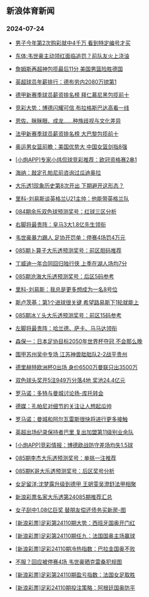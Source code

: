 ## 新浪体育新闻 
### 2024-07-24

+ [男子今年第2次购彩就中4千万 看到特定编号才买](https://sports.sina.com.cn/l/2024-07-23/doc-incfamtm0604832.shtml)

+ [东体:韦世豪主动领红面临追罚？前队友火上浇油](https://sports.sina.com.cn/china/2024-07-23/doc-incfarzc8080768.shtml)

+ [詹姆斯再超神包揽最后11分 美国男篮险胜德国](https://sports.sina.com.cn/basketball/nba/2024-07-23/doc-incfawhy1205967.shtml)

+ [英超球员年薪排行：德布劳内2080万镑第1](https://sports.sina.com.cn/g/2024-07-23/doc-incezuvt0952946.shtml)

+ [德甲新赛季球员薪资排名榜 拜仁慕尼黑包揽前十](https://sports.sina.com.cn/global/france/2024-07-23/doc-incfarzc8083446.shtml)

+ [竞彩大势：博德闪耀可信 布拉格斯巴达高看一线](https://sports.sina.com.cn/l/2024-07-23/doc-incfamti3826943.shtml)

+ [恩佐、眯眯眼、成龙……种族歧视与文化差异](https://sports.sina.com.cn/g/pl/2024-07-23/doc-incfawhy1207521.shtml)

+ [法甲新赛季球员薪资排名榜 大巴黎包揽前十](https://sports.sina.com.cn/global/france/2024-07-23/doc-incfarzc8080057.shtml)

+ [奥运男女篮前瞻：美国优势大 中国女篮剑指8强](https://sports.sina.com.cn/l/2024-07-23/doc-incfcaqw1152493.shtml)

+ [[小炮APP]专家小炜侃球竞彩推荐：欧冠资格赛2串1](https://sports.sina.com.cn/l/2024-07-23/doc-incfcaqx7902330.shtml)

+ [海纳：敲定孔帕尼前咨询过瓜迪奥拉](https://sports.sina.com.cn/g/2024-07-23/doc-incezuvr4178748.shtml)

+ [大乐透1现象历史第8次开出 下期避开这形态？](https://sports.sina.com.cn/l/2024-07-23/doc-incfawif0428862.shtml)

+ [里科-刘易斯谈英格兰U21主帅：他能带英格兰队](https://sports.sina.com.cn/g/2024-07-23/doc-incezuvr4180153.shtml)

+ [084期余乐双色球预测奖号：红球三区分析](https://sports.sina.com.cn/l/2024-07-23/doc-incfarzc8084502.shtml)

+ [右脚将最贵阵：皇马3大1.8亿先生领衔](https://sports.sina.com.cn/g/2024-07-23/doc-incezuvp8505873.shtml)

+ [韦世豪暴力踢人 足协开罚单：停赛4场罚4万元](https://sports.sina.com.cn/china/2024-07-23/doc-incfcaqw1121681.shtml)

+ [085期卜算子大乐透预测奖号：前区胆码推荐](https://sports.sina.com.cn/l/2024-07-23/doc-incfarzc8109848.shtml)

+ [丁威迪一年合同回归独行侠 上季在湖人场均7分](https://sports.sina.com.cn/basketball/nba/2024-07-23/doc-incfchxa8174145.shtml)

+ [085期沧海大乐透预测奖号：后区5码参考](https://sports.sina.com.cn/l/2024-07-23/doc-incfarzf3765236.shtml)

+ [里科-刘易斯：我总是更多想成为一名8号位](https://sports.sina.com.cn/g/2024-07-23/doc-incezuvn1732206.shtml)

+ [斯卢茨基：第1个进球很关键 希望路易斯下1轮就能上](https://sports.sina.com.cn/china/2024-07-23/doc-incfarza1304744.shtml)

+ [085期冰丫头大乐透预测奖号：前区15码参考](https://sports.sina.com.cn/l/2024-07-23/doc-incfarzf3763713.shtml)

+ [左脚将最贵阵：哈兰德、萨卡、马马达领衔](https://sports.sina.com.cn/g/2024-07-23/doc-incezuvp8506051.shtml)

+ [森保一：日本足协目标2050年世界杯夺冠 不会那么晚](https://sports.sina.com.cn/china/2024-07-23/doc-incfcaqz3552889.shtml)

+ [围甲苏州吴中专场 江苏神兽朏胐队2-2战平贵州](https://sports.sina.com.cn/go/2024-07-23/doc-incfchxa8179755.shtml)

+ [德里赫特欧洲杯0出场 身价6500万曼联只出3500万](https://sports.sina.com.cn/g/2024-07-23/doc-incezuvt0951155.shtml)

+ [双色球头奖开5注949万分落4地 奖池24.4亿元](https://sports.sina.com.cn/l/2024-07-23/doc-incfctnr7649043.shtml)

+ [罗马诺：多特与曼城讨论扬-库托转会](https://sports.sina.com.cn/g/2024-07-23/doc-incezuvt0955997.shtml)

+ [德媒：孔帕尼对细节的关注让人想起瓜帅](https://sports.sina.com.cn/g/2024-07-23/doc-incezuvn1730376.shtml)

+ [罗马诺：曼城和阿尔瓦雷斯很快将进行更多接触](https://sports.sina.com.cn/g/2024-07-23/doc-incezuvr4178303.shtml)

+ [英超出场纪录保持者巴里 复出加盟第11级别业余队](https://sports.sina.com.cn/g/2024-07-23/doc-incezuvr4178130.shtml)

+ [[小炮APP]竞彩情报：博德欧战防守差场均失1.5球](https://sports.sina.com.cn/l/2024-07-23/doc-incfarzf3723229.shtml)

+ [085期李杰大乐透预测奖号：单挑一注推荐](https://sports.sina.com.cn/l/2024-07-23/doc-incfarzf3762311.shtml)

+ [085期K哥大乐透预测奖号：后区奖号分析](https://sports.sina.com.cn/l/2024-07-23/doc-incfarzc8108427.shtml)

+ [女足留洋:沈梦露升级到德甲 王妍雯吴澄舒法甲相聚](https://sports.sina.com.cn/china/2024-07-23/doc-incfarzf3765743.shtml)

+ [新浪彩票名家大乐透第24085期推荐汇总](https://sports.sina.com.cn/l/2024-07-23/doc-incfawif0420503.shtml)

+ [女子刮中1.08亿巨奖 替朋友偿还债务买新房-图](https://sports.sina.com.cn/l/2024-07-24/doc-incfeuyc7101273.shtml)

+ [[新浪彩票]足彩第24110期大势：西班牙国奥开门红](https://sports.sina.com.cn/l/2024-07-24/doc-incfeuyc7103482.shtml)

+ [[新浪彩票]足彩第24110期任九：法国国奥主场赢球](https://sports.sina.com.cn/l/2024-07-24/doc-incfeuyc7102841.shtml)

+ [[新浪彩票]足彩24110期冷热指数：巴拉圭国奥不败](https://sports.sina.com.cn/l/2024-07-24/doc-incfeuyc7100611.shtml)

+ [不服？回应被停赛4场 韦世豪晒克雷桑犯规图](https://sports.sina.com.cn/china/2024-07-23/doc-incfchwz0227328.shtml)

+ [[新浪彩票]足彩第24110期盈亏指数：法国女足取胜](https://sports.sina.com.cn/l/2024-07-24/doc-incfeuyf2711845.shtml)

+ [[新浪彩票]足彩24110期投注策略：阿根廷国奥防平](https://sports.sina.com.cn/l/2024-07-24/doc-incfeuyk7433934.shtml)

